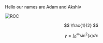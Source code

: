 Hello our names are Adam and Akshiv

![ROC](https://raw.githubusercontent.com/akshivbansal/phys408OpticalCavity/master/ROC.jpg) 


$$ \frac{1}{2} $$

$$\gamma = \int_0^{\infty} \sin^2(x) dx$$
<!--stackedit_data:
eyJoaXN0b3J5IjpbMTM0NjMwOTE3NCwtMjA2NzUzMTc0MSwtNj
MyNzYwNjc4LC0xMjkzNTIyNjQ0XX0=
-->